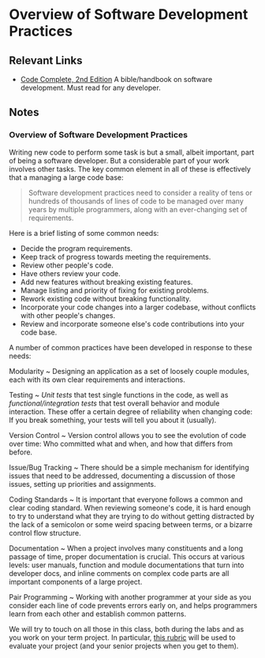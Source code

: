 # Overview of Software Development Practices

## Relevant Links

- [Code Complete, 2nd Edition](http://learning.acm.org/books/book_detail.cfm?id=1096143&type=safari) A bible/handbook on software development. Must read for any developer.

## Notes

### Overview of Software Development Practices

Writing new code to perform some task is but a small, albeit important, part of being a software developer. But a considerable part of your work involves other tasks. The key common element in all of these is effectively that a managing a large code base:

> Software development practices need to consider a reality of tens or hundreds of thousands of lines of code to be managed over many years by multiple programmers, along with an ever-changing set of requirements.

Here is a brief listing of some common needs:

- Decide the program requirements.
- Keep track of progress towards meeting the requirements.
- Review other people's code.
- Have others review your code.
- Add new features without breaking existing features.
- Manage listing and priority of fixing for existing problems.
- Rework existing code without breaking functionality.
- Incorporate your code changes into a larger codebase, without conflicts with other people's changes.
- Review and incorporate someone else's code contributions into your code base.

A number of common practices have been developed in response to these needs:

Modularity
  ~ Designing an application as a set of loosely couple modules, each with its own clear requirements and interactions.

Testing
  ~ *Unit tests* that test single functions in the code, as well as *functional/integration tests* that test overall behavior and module interaction. These offer a certain degree of reliability when changing code: If you break something, your tests will tell you about it (usually).

Version Control
  ~ Version control allows you to see the evolution of code over time: Who committed what and when, and how that differs from before.

Issue/Bug Tracking
  ~ There should be a simple mechanism for identifying issues that need to be addressed, documenting a discussion of those issues, setting up priorities and assignments.

Coding Standards
  ~ It is important that everyone follows a common and clear coding standard. When reviewing someone's code, it is hard enough to try to understand what they are trying to do without getting distracted by the lack of a semicolon or some weird spacing between terms, or a bizarre control flow structure.

Documentation
  ~ When a project involves many constituents and a long passage of time, proper documentation is crucial. This occurs at various levels: user manuals, function and module documentations that turn into developer docs, and inline comments on complex code parts are all important components of a large project.

Pair Programming
  ~ Working with another programmer at your side as you consider each line of code prevents errors early on, and helps programmers learn from each other and establish common patterns.

We will try to touch on all those in this class, both during the labs and as you work on your term project. In particular, [this rubric](https://github.com/Hanover-CS/Comps_Documents/blob/master/development_rubric.md) will be used to evaluate your project (and your senior projects when you get to them).
